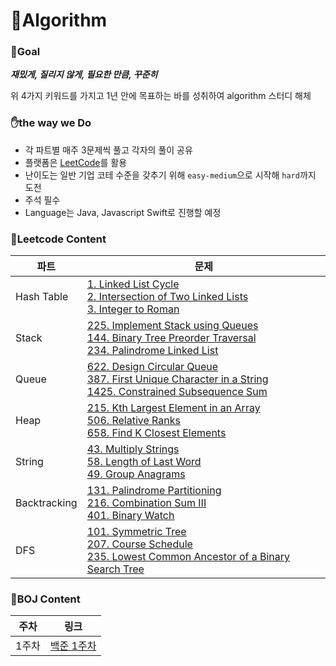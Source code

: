 # 👊Algorithm


### 🥅Goal

___재밌게, 질리지 않게, 필요한 만큼, 꾸준히___

위 4가지 키워드를 가지고 1년 안에 목표하는 바를 성취하여 algorithm 스터디 해체

### ✋the way we Do

- 각 파트별 매주 3문제씩 풀고 각자의 풀이 공유
- 플랫폼은 [LeetCode](https://leetcode.com/problemset/all/)를 활용
- 난이도는 일반 기업 코테 수준을 갖추기 위해 `easy-medium`으로 시작해 `hard`까지 도전
- 주석 필수
- Language는 Java, Javascript Swift로 진행할 예정 

### 🧬Leetcode Content

|파트|문제|
|----|----|
|Hash Table|[1. Linked List Cycle](https://leetcode.com/problems/linked-list-cycle/) <br> [2. Intersection of Two Linked Lists](https://leetcode.com/problems/intersection-of-two-linked-lists/) <br> [3. Integer to Roman](https://leetcode.com/problems/integer-to-roman/)|
|Stack|[225. Implement Stack using Queues](https://leetcode.com/problems/implement-stack-using-queues/)<br>[144. Binary Tree Preorder Traversal](https://leetcode.com/problems/binary-tree-preorder-traversal/)<br>[234. Palindrome Linked List](https://leetcode.com/problems/palindrome-linked-list/)|
|Queue|[622. Design Circular Queue](https://leetcode.com/problems/design-circular-queue/)<br>[387. First Unique Character in a String](https://leetcode.com/problems/first-unique-character-in-a-string/)<br>[1425. Constrained Subsequence Sum](https://leetcode.com/problems/constrained-subsequence-sum/)|
|Heap|[215. Kth Largest Element in an Array](https://leetcode.com/problems/kth-largest-element-in-an-array/)<br>[506. Relative Ranks](https://leetcode.com/problems/relative-ranks/)<br>[658. Find K Closest Elements](https://leetcode.com/problems/find-k-closest-elements/)|
|String|[43. Multiply Strings](https://leetcode.com/problems/multiply-strings/)<br>[58. Length of Last Word](https://leetcode.com/problems/length-of-last-word/)<br>[49. Group Anagrams](https://leetcode.com/problems/group-anagrams/)|
|Backtracking|[131. Palindrome Partitioning](https://leetcode.com/problems/palindrome-partitioning/)<br>[216. Combination Sum III](https://leetcode.com/problems/combination-sum-iii/)<br>[401. Binary Watch](https://leetcode.com/problems/binary-watch/)|
|DFS|[101. Symmetric Tree](https://leetcode.com/problems/symmetric-tree/)<br>[207. Course Schedule](https://leetcode.com/problems/course-schedule/)<br>[235. Lowest Common Ancestor of a Binary Search Tree](https://leetcode.com/problems/lowest-common-ancestor-of-a-binary-search-tree/)|

### 🧬BOJ Content

|주차|링크|
|----|----|
|1주차|[백준 1주차](https://www.acmicpc.net/group/17887)|


